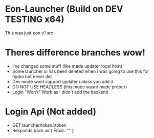 # Eon-Launcher (Build on DEV TESTING x64)
This was just eon v1 src

# Theres difference branches wow!
- I've changed some stuff (like made updater local host)
- Some launcher ui has been deleted when i was going to use this for hydro but never did
- Dev mode wont support updater unless you add it
- DO NOT USE HEADLESS (this mode wasnt made proper)
- Login "Won't" Work as i didn't add the backend


# Login Api (Not added)
- GET launcher/token/:token 
- Responds back as { Email: "" }
